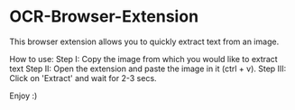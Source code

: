 # OCR-Browser-Extension

This browser extension allows you to quickly extract text from an image.

How to use:
Step I: Copy the image from which you would like to extract text 
Step II: Open the extension and paste the image in it (ctrl + v).
Step III: Click on 'Extract' and wait for 2-3 secs.

Enjoy :)
